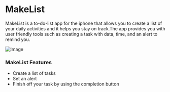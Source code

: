 # MakeList
MakeList is a to-do-list app for the iphone that allows you to create a list of your daily activities and it helps you stay on track.The app provides you with user friendly tools such as creating a task with data, time, and an alert to remind you.


![Image](o.png)



### MakeList Features
- Create a list of tasks
- Set an alert
- Finish off your task by using the completion button


